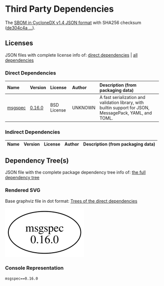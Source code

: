 # Third Party Dependencies

<!--[[[fill sbom_sha256()]]]-->
The [SBOM in CycloneDX v1.4 JSON format](https://git.sr.ht/~sthagen/synkronoida/blob/default/sbom/cdx.json) with SHA256 checksum ([de304c4a ...](https://git.sr.ht/~sthagen/synkronoida/blob/default/sbom/cdx.json.sha256 "sha256:de304c4a0d77774392cdb8fdb5ea5b35fb6203127c7381eeced402af80804a9e")).
<!--[[[end]]] (checksum: 9ac4e43580dcce4834ba31c76c39b86f)-->
## Licenses 

JSON files with complete license info of: [direct dependencies](direct-dependency-licenses.json) | [all dependencies](all-dependency-licenses.json)

### Direct Dependencies

<!--[[[fill direct_dependencies_table()]]]-->
| Name                                        | Version                                            | License     | Author  | Description (from packaging data)                                                                        |
|:--------------------------------------------|:---------------------------------------------------|:------------|:--------|:---------------------------------------------------------------------------------------------------------|
| [msgspec](https://jcristharif.com/msgspec/) | [0.16.0](https://pypi.org/project/msgspec/0.16.0/) | BSD License | UNKNOWN | A fast serialization and validation library, with builtin support for JSON, MessagePack, YAML, and TOML. |
<!--[[[end]]] (checksum: 5c1cd2f0d95c6f6c21a218cb4eac68f2)-->

### Indirect Dependencies

<!--[[[fill indirect_dependencies_table()]]]-->
| Name | Version | License | Author | Description (from packaging data) |
|:-----|:--------|:--------|:-------|:----------------------------------|
<!--[[[end]]] (checksum: 8a87b89207db0be2864af66f9266660c)-->

## Dependency Tree(s)

JSON file with the complete package dependency tree info of: [the full dependency tree](package-dependency-tree.json)

### Rendered SVG

Base graphviz file in dot format: [Trees of the direct dependencies](package-dependency-tree.dot.txt)

<img src="./package-dependency-tree.svg" alt="Trees of the direct dependencies" title="Trees of the direct dependencies"/>

### Console Representation

<!--[[[fill dependency_tree_console_text()]]]-->
````console
msgspec==0.16.0
````
<!--[[[end]]] (checksum: 65c530d389ea3bf9a288fd12fdb4b161)-->
